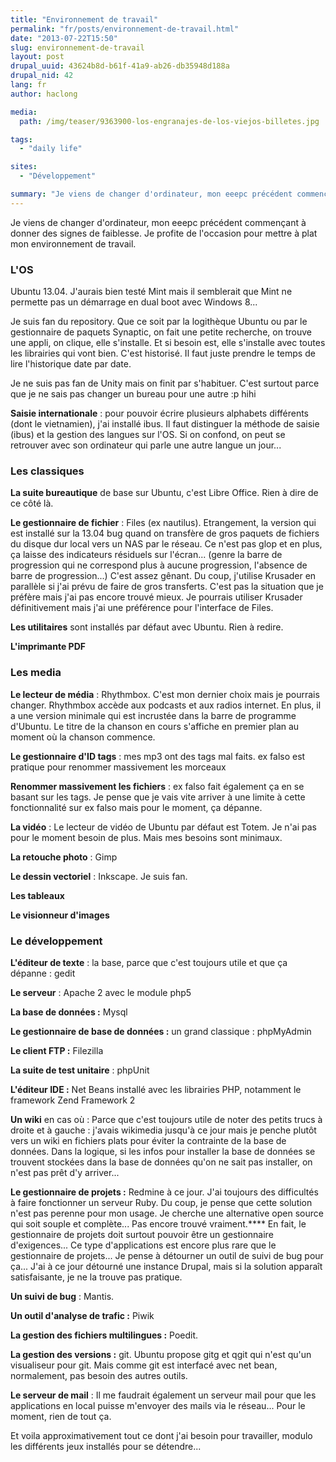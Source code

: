 ```yaml
---
title: "Environnement de travail"
permalink: "fr/posts/environnement-de-travail.html"
date: "2013-07-22T15:50"
slug: environnement-de-travail
layout: post
drupal_uuid: 43624b8d-b61f-41a9-ab26-db35948d188a
drupal_nid: 42
lang: fr
author: haclong

media:
  path: /img/teaser/9363900-los-engranajes-de-los-viejos-billetes.jpg

tags:
  - "daily life"

sites:
  - "Développement"

summary: "Je viens de changer d'ordinateur, mon eeepc précédent commençant à donner des signes de faiblesse. Je profite de l'occasion pour mettre à plat mon environnement de travail."
---
```


Je viens de changer d'ordinateur, mon eeepc précédent commençant à donner des signes de faiblesse. Je profite de l'occasion pour mettre à plat mon environnement de travail.

### L'OS

Ubuntu 13.04. J'aurais bien testé Mint mais il semblerait que Mint ne permette pas un démarrage en dual boot avec Windows 8...

Je suis fan du repository. Que ce soit par la logithèque Ubuntu ou par le gestionnaire de paquets Synaptic, on fait une petite recherche, on trouve une appli, on clique, elle s'installe. Et si besoin est, elle s'installe avec toutes les librairies qui vont bien. C'est historisé. Il faut juste prendre le temps de lire l'historique date par date.

Je ne suis pas fan de Unity mais on finit par s'habituer. C'est surtout parce que je ne sais pas changer un bureau pour une autre :p hihi

**Saisie internationale** : pour pouvoir écrire plusieurs alphabets différents (dont le vietnamien), j'ai installé ibus. Il faut distinguer la méthode de saisie (ibus) et la gestion des langues sur l'OS. Si on confond, on peut se retrouver avec son ordinateur qui parle une autre langue un jour...

### Les classiques

**La suite bureautique** de base sur Ubuntu, c'est Libre Office. Rien à dire de ce côté là.

**Le gestionnaire de fichier** : Files (ex nautilus). Etrangement, la version qui est installé sur la 13.04 bug quand on transfère de gros paquets de fichiers du disque dur local vers un NAS par le réseau. Ce n'est pas glop et en plus, ça laisse des indicateurs résiduels sur l'écran... (genre la barre de progression qui ne correspond plus à aucune progression, l'absence de barre de progression...) C'est assez gênant. Du coup, j'utilise Krusader en parallèle si j'ai prévu de faire de gros transferts. C'est pas la situation que je préfère mais j'ai pas encore trouvé mieux. Je pourrais utiliser Krusader définitivement mais j'ai une préférence pour l'interface de Files.

**Les utilitaires** sont installés par défaut avec Ubuntu. Rien à redire.

**L'imprimante PDF**

### Les media

**Le lecteur de média** : Rhythmbox. C'est mon dernier choix mais je pourrais changer. Rhythmbox accède aux podcasts et aux radios internet. En plus, il a une version minimale qui est incrustée dans la barre de programme d'Ubuntu. Le titre de la chanson en cours s'affiche en premier plan au moment où la chanson commence.

**Le gestionnaire d'ID tags** : mes mp3 ont des tags mal faits. ex falso est pratique pour renommer massivement les morceaux

**Renommer massivement les fichiers** : ex falso fait également ça en se basant sur les tags. Je pense que je vais vite arriver à une limite à cette fonctionnalité sur ex falso mais pour le moment, ça dépanne.

**La vidéo** : Le lecteur de vidéo de Ubuntu par défaut est Totem. Je n'ai pas pour le moment besoin de plus. Mais mes besoins sont minimaux.

**La retouche photo** : Gimp

**Le dessin vectoriel** : Inkscape. Je suis fan.

**Les tableaux** 

**Le visionneur d'images**

### Le développement

**L'éditeur de texte** : la base, parce que c'est toujours utile et que ça dépanne : gedit

**Le serveur** : Apache 2 avec le module php5

**La base de données :** Mysql

**Le gestionnaire de base de données :** un grand classique : phpMyAdmin

**Le client FTP :** Filezilla

**La suite de test unitaire** : phpUnit

**L'éditeur IDE :** Net Beans installé avec les librairies PHP, notamment le framework Zend Framework 2

**Un wiki** en cas où : Parce que c'est toujours utile de noter des petits trucs à droite et à gauche : j'avais wikimedia jusqu'à ce jour mais je penche plutôt vers un wiki en fichiers plats pour éviter la contrainte de la base de données. Dans la logique, si les infos pour installer la base de données se trouvent stockées dans la base de données qu'on ne sait pas installer, on n'est pas prêt d'y arriver...

**Le gestionnaire de projets :** Redmine à ce jour. J'ai toujours des difficultés à faire fonctionner un serveur Ruby. Du coup, je pense que cette solution n'est pas perenne pour mon usage. Je cherche une alternative open source qui soit souple et complète... Pas encore trouvé vraiment.**** En fait, le gestionnaire de projets doit surtout pouvoir être un gestionnaire d'exigences... Ce type d'applications est encore plus rare que le gestionnaire de projets... Je pense à détourner un outil de suivi de bug pour ça... J'ai à ce jour détourné une instance Drupal, mais si la solution apparaît satisfaisante, je ne la trouve pas pratique.

**Un suivi de bug** : Mantis.

**Un outil d'analyse de trafic :** Piwik

**La gestion des fichiers multilingues :** Poedit.

**La gestion des versions :** git. Ubuntu propose gitg et qgit qui n'est qu'un visualiseur pour git. Mais comme git est interfacé avec net bean, normalement, pas besoin des autres outils.

**Le serveur de mail** : Il me faudrait également un serveur mail pour que les applications en local puisse m'envoyer des mails via le réseau... Pour le moment, rien de tout ça.

Et voila approximativement tout ce dont j'ai besoin pour travailler, modulo les différents jeux installés pour se détendre...
